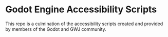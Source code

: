 # Godot Engine Accessibility Scripts
This repo is a culmination of the accessibility scripts created and provided by members of the Godot and GWJ community.
